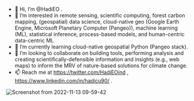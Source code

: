 - 👋 Hi, I’m @HadiEO .
- 👀 I’m interested in remote sensing, scientific computing, forest carbon mapping, (geospatial) data science, cloud-native geo (Google Earth Engine, Microsoft Planetary Computer (Pangeo)), machine learning (ML), statistical inference, process-based models, and human-centric data-centric ML
- 🌱 I’m currently learning cloud-native geospatial Python (Pangeo stack).
- 💞️ I’m looking to collaborate on building tools, performing analysis and creating scientifically-defensible information and insights (e.g., web maps) to inform the MRV of nature-based solutions for climate change.
- 📫 Reach me at https://twitter.com/HadiEOind , https://www.linkedin.com/in/hadicu90/ .

<!---
HadiEO/HadiEO is a ✨ special ✨ repository because its `README.md` (this file) appears on your GitHub profile.
You can click the Preview link to take a look at your changes.
--->


![Screenshot from 2022-11-13 09-59-42](https://user-images.githubusercontent.com/28809945/201503603-393ff89b-a511-4375-a086-71d6072cb283.png)
